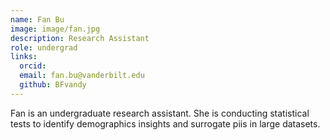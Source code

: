 ```yaml
---
name: Fan Bu
image: image/fan.jpg
description: Research Assistant
role: undergrad
links:
  orcid: 
  email: fan.bu@vanderbilt.edu
  github: BFvandy
---
```


Fan is an undergraduate research assistant. She is conducting statistical tests to identify demographics insights and surrogate piis in large datasets.
